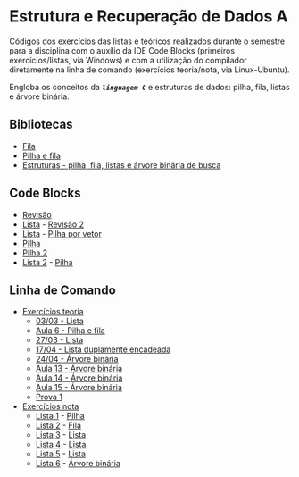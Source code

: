 # Estrutura e Recuperação de Dados A

Códigos dos exercícios das listas e teóricos realizados durante o semestre para a disciplina com o auxílio da IDE Code Blocks (primeiros exercícios/listas, via Windows) e com a utilização do compilador diretamente na linha de comando (exercícios teoria/nota, via Linux-Ubuntu).

Engloba os conceitos da ***```linguagem C```*** e estruturas de dados: pilha, fila, listas e árvore binária.

## Bibliotecas
* [Fila](/Estruturas%20A/FILA.h)
* [Pilha e fila](/Estruturas%20A/PILHA_FILA.h)
* [Estruturas - pilha, fila, listas e árvore binária de busca](/extra/Programs-C/Data%20Structures/Estruturas.h)

## Code Blocks
* [Revisão](/Estruturas%20A/revisão)
* [Lista](/Estruturas%20A/revisão2) - [Revisão 2](/Estruturas%20A/revisão2/01_exercicios_revisao.pdf)
* [Lista](/Estruturas%20A/pilha%20vetor) - [Pilha por vetor](/Estruturas%20A/pilha%20vetor/01_exercicios_pilha_vetor.pdf)
* [Pilha](/Estruturas%20A/pilha)
* [Pilha 2](/Estruturas%20A/Pilhacerto)
* [Lista 2](/Estruturas%20A/lista%202) - [Pilha](/Estruturas%20A/lista%202/02_exercicios_pilha.pdf)

## Linha de Comando
* [Exercícios teoria](/Estruturas%20A/exers%20teo)
	* [03/03 - Lista](/Estruturas%20A/exers%20teo/3-3)
	* [Aula 6 - Pilha e fila](/Estruturas%20A/exers%20teo/Aula%206%2020-3)
	* [27/03 - Lista](/Estruturas%20A/exers%20teo/27-3)
	* [17/04 - Lista duplamente encadeada](/Estruturas%20A/exers%20teo/17-4)
	* [24/04 - Árvore binária](/Estruturas%20A/exers%20teo/24-4)
	* [Aula 13 - Árvore binária](/Estruturas%20A/exers%20teo/aula13)
	* [Aula 14 - Árvore binária](/Estruturas%20A/exers%20teo/Aula14)
	* [Aula 15 - Árvore binária](/Estruturas%20A/exers%20teo/aula15)
	* [Prova 1](/Estruturas%20A/exers%20teo/Prova1)
* [Exercícios nota](/Estruturas%20A/exers%20nota/)
	* [Lista 1](/Estruturas%20A/exers%20nota/Lista%201%20(02)) - [Pilha](/Estruturas%20A/exers%20nota/Lista%201%20(02)/02_exercicios_pilha.pdf)
	* [Lista 2](/Estruturas%20A/exers%20nota/Lista%202%20(03)) - [Fila](/Estruturas%20A/exers%20nota/Lista%202%20(03)/03_exercicios_fila.pdf)
	* [Lista 3](/Estruturas%20A/exers%20nota/Lista%203%20(04)) - [Lista](/Estruturas%20A/exers%20nota/Lista%203%20(04)/04_exercicios_lista.pdf)
	* [Lista 4](/Estruturas%20A/exers%20nota/Lista%204%20(05)) - [Lista](/Estruturas%20A/exers%20nota/Lista%204%20(05)/05_exercicios_lista.pdf)
	* [Lista 5](/Estruturas%20A/exers%20nota/Lista%205%20(06)) - [Lista](/Estruturas%20A/exers%20nota/Lista%205%20(06)/06_exercicios_lista.pdf)
	* [Lista 6](/Estruturas%20A/exers%20nota/Lista%206%20(07)) - [Árvore binária](/Estruturas%20A/exers%20nota/Lista%206%20(07)/07_exercicio_arvore.pdf)